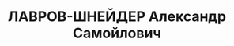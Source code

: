 ---
title: ЛАВРОВ-ШНЕЙДЕР Александр Самойлович
description: "Род. 01.06.1901, г. Кременец Волынской губ. Звание: 08.01.1936 - ст.\
  \ лейтенант ГБ (Центр УГБ НКВД УССР). \n  сотр. НКВД УССР, уволен 02.09.1937. \n\
  \  Арестован 28.07.1937. Расстрелян  в особом порядке 31.10.1937. Реабилитирован\
  \ 12.03.1998."
---